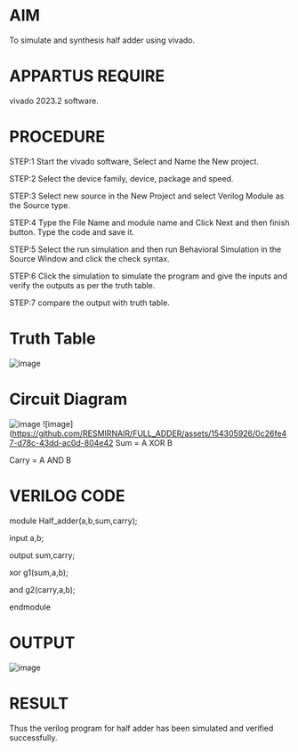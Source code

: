 # AIM
To simulate and synthesis half adder using vivado.
# APPARTUS REQUIRE
vivado 2023.2 software.
# PROCEDURE
STEP:1 Start the vivado software, Select and Name the New project.

STEP:2 Select the device family, device, package and speed.

STEP:3 Select new source in the New Project and select Verilog Module as the Source type.

STEP:4 Type the File Name and module name and Click Next and then finish button. Type the code and save it.

STEP:5 Select the run simulation and then run Behavioral Simulation in the Source Window and click the check syntax.

STEP:6 Click the simulation to simulate the program and give the inputs and verify the outputs as per the truth table.

STEP:7 compare the output with truth table.
# Truth Table
![image](https://github.com/kanipakajeevana/FULL_ADDER/assets/170450203/08ecf505-0c7c-4b3a-8e64-39669bdb341e)


# Circuit Diagram
![image](https://github.com/RESMIRNAIR/FULL_ADDER/assets/154305926/418e00aa-ed19-4ab3-a413-bae9575bff0e)
![image](https://github.com/RESMIRNAIR/FULL_ADDER/assets/154305926/0c26fe47-d78c-43dd-ac0d-804e42
Sum = A XOR B


Carry = A AND B
# VERILOG CODE
module Half_adder(a,b,sum,carry);

input a,b;

output sum,carry;

xor g1(sum,a,b);

and g2(carry,a,b);

endmodule

# OUTPUT
![image](https://github.com/kanipakajeevana/FULL_ADDER/assets/170450203/ec46c684-5b37-40d7-8f87-78848dc6bd1a)

# RESULT
Thus the verilog program for half adder has been simulated and verified successfully.


